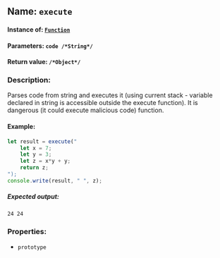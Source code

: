 ## Name: `execute`

#### Instance of: [`Function`](Function.md)

#### Parameters: `code /*String*/`

#### Return value: `/*Object*/`

### Description:

Parses code from string and executes it (using current stack - variable declared in
string is accessible outside the execute function). It is dangerous (it could execute
malicious code) function.

#### Example:

```js
let result = execute("
    let x = 7;
    let y = 3;
    let z = x*y + y;
    return z; 
");
console.write(result, " ", z);
```

##### Expected output:

```
24 24
```

### Properties:

- `prototype`


